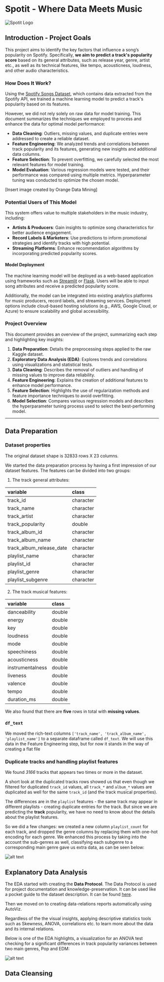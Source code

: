 # Spotit - Where Data Meets Music

![Spotit Logo](assets/logo.jpeg)

## Introduction - Project Goals

This project aims to identify the key factors that influence a song’s popularity on Spotify. Specifically, **we aim to predict a track's popularity score** based on its general attributes, such as release year, genre, artist etc., as well as its technical features, like tempo, acousticness, loudness, and other audio characteristics.

### How Does It Work?

Using the [Spotify Songs Dataset](https://www.kaggle.com/datasets/joebeachcapital/30000-spotify-songs?select=spotify_songs.csv), which contains data extracted from the Spotify API, we trained a machine learning model to predict a track's popularity based on its features.

However, we did not rely solely on raw data for model training. This document summarizes the techniques we employed to process and enhance the data for optimal model performance:

* **Data Cleaning**: Outliers, missing values, and duplicate entries were addressed to create a reliable dataset.
* **Feature Engineering**: We analyzed trends and correlations between track popularity and its features, generating new insights and additional data columns.
* **Feature Selection**: To prevent overfitting, we carefully selected the most relevant features for model training.
* **Model Evaluation**: Various regression models were tested, and their performance was compared using multiple metrics. Hyperparameter tuning was conducted to optimize the chosen model.

[Insert image created by Orange Data Mining]

### Potential Users of This Model

This system offers value to multiple stakeholders in the music industry, including:

* **Artists & Producers**: Gain insights to optimize song characteristics for better audience engagement.
* **Record Labels & Marketers**: Use predictions to inform promotional strategies and identify tracks with high potential.
* **Streaming Platforms**: Enhance recommendation algorithms by incorporating predicted popularity scores.

#### Model Deployment

The machine learning model will be deployed as a web-based application using frameworks such as [Streamlit](https://streamlit.io/) or [Flask](https://flask.palletsprojects.com/en/stable/). Users will be able to input song attributes and receive a predicted popularity score.

Additionally, the model can be integrated into existing analytics platforms for music producers, record labels, and streaming services. Deployment options include cloud-based hosting solutions (e.g., AWS, Google Cloud, or Azure) to ensure scalability and global accessibility.

### Project Overview

This document provides an overview of the project, summarizing each step and highlighting key insights:

1. **Data Preparation**: Details the preprocessing steps applied to the raw Kaggle dataset.
2. **Exploratory Data Analysis (EDA)**: Explores trends and correlations using visualizations and statistical tests.
3. **Data Cleaning**: Describes the removal of outliers and handling of missing values to improve data reliability.
4. **Feature Engineering**: Explains the creation of additional features to enhance model performance.
5. **Feature Selection**: Highlights the use of regularization methods and feature importance techniques to avoid overfitting.
6. **Model Selection**: Compares various regression models and describes the hyperparameter tuning process used to select the best-performing model.

---

## Data Preparation

### Dataset properties

The original dataset shape is 32833 rows X 23 columns.

We started the data preparation process by having a first impression of our dataset features. The features can be divided into two groups:

1. The track general attributes:

variable                 |class     |
|:---|:---|
|track_id                 |character |
|track_name               |character |
|track_artist             |character |
|track_popularity         |double    |
|track_album_id           |character |
|track_album_name         |character |
|track_album_release_date |character |
|playlist_name            |character |
|playlist_id              |character |
|playlist_genre           |character |
|playlist_subgenre        |character |

2. The track musical features:

variable                 |class     |
|:---|:---|
|danceability             |double    |
|energy                   |double    |
|key                      |double    |
|loudness                 |double    |
|mode                     |double    |
|speechiness              |double    |
|acousticness             |double    |
|instrumentalness         |double    |
|liveness                 |double    |
|valence                  |double    |
|tempo                    |double    |
|duration_ms              |double    |


We also found that there are **five** rows in total with **missing values**.

### `df_text`

We moved the rich-text columns `['track_name', 'track_album_name', 'playlist_name']` to a separate dataframe called `df_text`. We will use this data in the Feature Engineering step, but for now it stands in the way of creating a flat file

### Duplicate tracks and handling playlist features

We found *3166* tracks that appears two times or more in the dataset.

A short look at the duplicated tracks rows showed us that even though we filtered for duplicated `track_id` values, all `track_*` and `album_*` values are duplicated as well for the same `track_id` (and the track musical properties).

The differences are in the `playlist` features - the same track may appear in different playlists - creating duplicate entries for the track. But since we are predicting the **track** popularity, we have no need to know about the details about the playlist features.

So we did a few changes: we created a new column `playlist_count` for each track, and dropped the genre columns by replacing them with one-hot encoding for each genre. We enhanced this process by taking into the account the sub-genres as well, classifying each subgenre to a corresponding main genre gave us extra data, as can be seen below:

![alt text](assets/project_overview/genre_encoding.png)

## Explanatory Data Analysis

The EDA started with creating the **Data Protocol**. The Data Protocol is used for project documentation and knowledge-preservation. It can be used like a pocket guide to the dataset description. It can be found [here](data/02_exploratory_data_analysis).

Then we moved on to creating data-relations reports automatically using AutoViz.

Regardless of the the visual insights, applying descriptive statistics tools such as Skewness, ANOVA, correlations etc. to learn more about the data and its internal relations.

Below is one of the EDA highlights, a visualization for an ANOVA test checking for a significant differences in track popularity variances between two main genres, Pop and EDM:

![alt text](assets/project_overview/genre_anova.png)

## Data Cleansing

